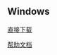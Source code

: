 
## Windows

[直接下载](https://storage.happyn.cn/d/happyn/release/windows/happynet-win-x86-x64-all-latest.zip?sign=EvvnoS0JJyo0YbxtKt0w8uv8I5YI1KMlkkNo18BZbl8=:0)

[帮助文档](/guide/windows)


 

